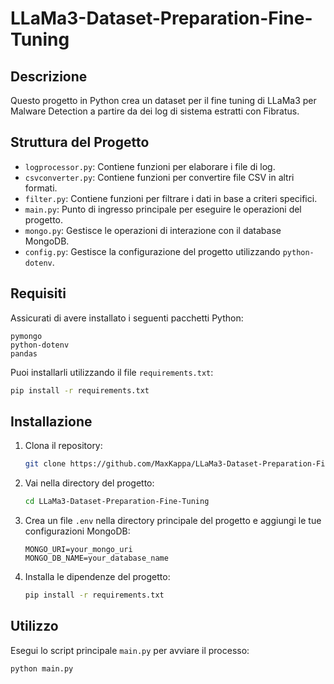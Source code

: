 
# LLaMa3-Dataset-Preparation-Fine-Tuning

## Descrizione

Questo progetto in Python crea un dataset per il fine tuning di LLaMa3 per Malware Detection a partire da dei log di sistema estratti con Fibratus.

## Struttura del Progetto

- `logprocessor.py`: Contiene funzioni per elaborare i file di log.
- `csvconverter.py`: Contiene funzioni per convertire file CSV in altri formati.
- `filter.py`: Contiene funzioni per filtrare i dati in base a criteri specifici.
- `main.py`: Punto di ingresso principale per eseguire le operazioni del progetto.
- `mongo.py`: Gestisce le operazioni di interazione con il database MongoDB.
- `config.py`: Gestisce la configurazione del progetto utilizzando `python-dotenv`.

## Requisiti

Assicurati di avere installato i seguenti pacchetti Python:

```plaintext
pymongo
python-dotenv
pandas
```

Puoi installarli utilizzando il file `requirements.txt`:

```sh
pip install -r requirements.txt
```

## Installazione

1. Clona il repository:

    ```sh
    git clone https://github.com/MaxKappa/LLaMa3-Dataset-Preparation-Fine-Tuning.git
    ```

2. Vai nella directory del progetto:

    ```sh
    cd LLaMa3-Dataset-Preparation-Fine-Tuning
    ```

3. Crea un file `.env` nella directory principale del progetto e aggiungi le tue configurazioni MongoDB:

    ```dotenv
    MONGO_URI=your_mongo_uri
    MONGO_DB_NAME=your_database_name
    ```

4. Installa le dipendenze del progetto:

    ```sh
    pip install -r requirements.txt
    ```

## Utilizzo

Esegui lo script principale `main.py` per avviare il processo:

```sh
python main.py
```

